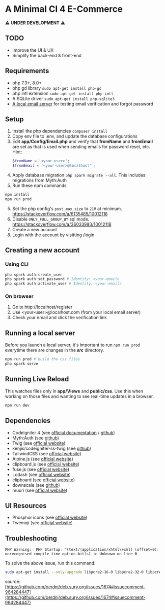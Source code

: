 # A Minimal CI 4 E-Commerce

:warning: **UNDER DEVELOPMENT** :warning:

## TODO
- Improve the UI & UX
- Simplify the back-end & front-end

## Requirements
- php 7.3+, 8.0+
- php gd library `sudo apt-get install php-gd`
- php intl extension `sudo apt-get install php-intl`
- A SQLite driver `sudo apt-get install php-sqlite3`
- [A local email server](https://gist.github.com/raelgc/6031274) for testing email verification and forgot password

## Setup
1. Install the php dependencies `composer install`
2. Copy env file to .env, and update the database configurations
3. Edit **app/Config/Email.php** and verify that **fromName** and **fromEmail** are set as that is used when sending emails for password reset, etc. Hint:
    ```php
    $fromName = '<your-user>';
    $fromEmail = '<your-user>@localhost'`;
    ```
3. Apply database migration `php spark migrate --all`. This includes migrations from Myth:Auth
4. Run these npm commands
```bash
npm install
npm run prod
```
5. Set the php config's `post_max_size` to `21M` at minimum. https://stackoverflow.com/a/6135485/10012118
6. Disable `ONLY_FULL_GROUP_BY` sql mode. https://stackoverflow.com/a/36033983/10012118
7. Create a new account
8. Login with the account by visitting /login

## Creating a new account
### Using CLI
```bash
php spark auth:create_user
php spark auth:set_password # Identity: <your-email>
php spark auth:activate_user # Identity: <your-email>
```

### On browser
1. Go to http://localhost/register
2. Use \<your-user\>@localhost.com (from your local email server)
3. Check your email and click the verification link
    
## Running a local server
Before you launch a local server, it's important to run `npm run prod` everytime there are changes in the ***src*** directory.
```bash
npm run prod # build the css files
php spark serve
```

## Running Live Reload
This watches files only in **app/Views** and **public/css**. Use this when working on those files and wanting to see real-time updates in a browser.
```bash
npm run dev
```

## Dependencies
- CodeIgniter 4 (see [official documentation](https://codeigniter.com/user_guide/intro/index.html) / [github](https://github.com/codeigniter4/CodeIgniter4))
- Myth:Auth (see [github](https://github.com/lonnieezell/myth-auth))
- Twig (see [official website](https://twig.symfony.com/))
- kenjis/codeigniter-ss-twig (see [github](https://github.com/kenjis/codeigniter-ss-twig))
- TailwindCSS (see [official website](https://tailwindcss.com/))
- Alpine.js (see [official website](https://alpinejs.dev/))
- clipboard.js (see [official website](https://clipboardjs.com/))
- fuse.js (see [official website](https://fusejs.io/))
- Lodash (see [official website](https://lodash.com/))
- clipboard (see [official website](https://clipboardjs.com/))
- downscale (see [github](https://github.com/ytiurin/downscale))
- muuri (see [official website](https://muuri.dev/))

## UI Resources
- Phosphor icons (see [official website](https://phosphoricons.com/))
- Twemoji (see [official website](https://twemoji.twitter.com/))

## Troubleshooting
```
PHP Warning:  PHP Startup: ^(text/|application/xhtml\+xml) (offset=0): unrecognised compile-time option bit(s) in Unknown on line 0
```
To solve the above issue, run this command:
```bash
sudo apt-get install --only-upgrade libpcre2-16-0 libpcre2-32-0 libpcre2-8-0 libpcre2-dev libpcre2-posix2

```
source:
[https://github.com/oerdnj/deb.sury.org/issues/1674#issuecomment-964284447](https://github.com/oerdnj/deb.sury.org/issues/1674#issuecomment-964284447)

